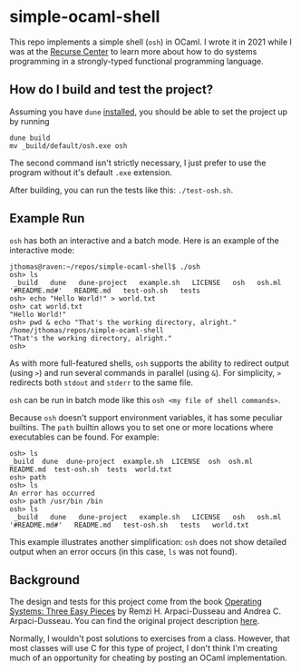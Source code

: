 # simple-ocaml-shell

This repo implements a simple shell (`osh`) in OCaml. I wrote it in
2021 while I was at the [Recurse Center](https://www.recurse.com/) to
learn more about how to do systems programming in a strongly-typed
functional programming language.

## How do I build and test the project?

Assuming you have `dune` [installed](https://dune.build/install), you
should be able to set the project up by running

```
dune build
mv _build/default/osh.exe osh
```

The second command isn't strictly necessary, I just prefer to use the
program without it's default `.exe` extension.

After building, you can run the tests like this: `./test-osh.sh`.

## Example Run

`osh` has both an interactive and a batch mode. Here is an example of the interactive mode:
```
jthomas@raven:~/repos/simple-ocaml-shell$ ./osh
osh> ls
 _build   dune	 dune-project   example.sh   LICENSE   osh   osh.ml  '#README.md#'   README.md	 test-osh.sh   tests
osh> echo "Hello World!" > world.txt
osh> cat world.txt
"Hello World!"
osh> pwd & echo "That's the working directory, alright."
/home/jthomas/repos/simple-ocaml-shell
"That's the working directory, alright."
osh>
```

As with more full-featured shells, `osh` supports the ability to
redirect output (using `>`) and run several commands in parallel
(using `&`). For simplicity, `>` redirects both `stdout` and `stderr`
to the same file.

`osh` can be run in batch mode like this `osh <my file of shell commands>`.

Because `osh` doesn't support environment variables, it has some
peculiar builtins. The `path` builtin allows you to set one or more
locations where executables can be found. For example:

```
osh> ls
_build	dune  dune-project  example.sh	LICENSE  osh  osh.ml  README.md  test-osh.sh  tests  world.txt
osh> path
osh> ls
An error has occurred
osh> path /usr/bin /bin
osh> ls
 _build   dune	 dune-project   example.sh   LICENSE   osh   osh.ml  '#README.md#'   README.md	 test-osh.sh   tests   world.txt
```

This example illustrates another simplification: `osh` does not show
detailed output when an error occurs (in this case, `ls` was not
found).

## Background

The design and tests for this project come from the book [Operating
Systems: Three Easy Pieces](https://pages.cs.wisc.edu/~remzi/OSTEP/)
by Remzi H. Arpaci-Dusseau and Andrea C. Arpaci-Dusseau. You can find
the original project description
[here](https://github.com/remzi-arpacidusseau/ostep-projects/tree/master/processes-shell).

Normally, I wouldn't post solutions to exercises from a
class. However, that most classes will use C for this type of project,
I don't think I'm creating much of an opportunity for cheating by
posting an OCaml implementation.
